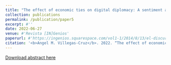 ```yaml
---
title: "The effect of economic ties on digital diplomacy: A sentiment analysis of the Twitter accounts of Chinese diplomatic mission"
collection: publications
permalink: /publication/paper5
excerpt: #''
date: 2022-06-27
venue: #'Revista [IN]Genios'
paperurl: #'https://ingenios.squarespace.com/vol1-1/2014/8/13/el-discurso-de-la-iglesia-protestante-en-torno-a-la-segunda-guerra-mundial-en-la-revista-puerto-rico-evanglico-1940-1945'
citation: '<b>Angel M. Villegas-Cruz</b>. 2022. “The effect of economic ties on digital diplomacy: A sentiment analysis of the Twitter accounts of Chinese diplomatic mission.” Working Paper.'
---
```

[Download abstract here](https://github.com/AngelVillegasCruz/AngelVillegasCruz.github.io/raw/master/files/Maabstract.pdf)
